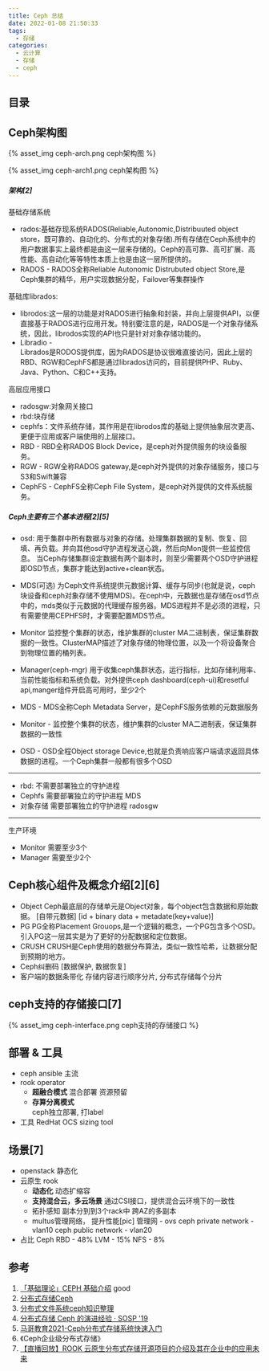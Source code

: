 ```yaml
---
title: Ceph 总结
date: 2022-01-08 21:50:33
tags:
  - 存储
categories: 
  - 云计算
  - 存储
  - ceph  
---
```


<p></p>
<!-- more -->

## 目录
<!-- toc -->

## Ceph架构图
{% asset_img   ceph-arch.png   ceph架构图 %}

{% asset_img   ceph-arch1.png   ceph架构图 %}
    
#####  架构[2]
基础存储系统
+ rados:基础存现系统RADOS(Reliable,Autonomic,Distribuuted object store，既可靠的、自动化的、分布式的对象存储).所有存储在Ceph系统中的用户数据事实上最终都是由这一层来存储的。Ceph的高可靠、高可扩展、高性能、高自动化等等特性本质上也是由这一层所提供的。
+ RADOS -
    RADOS全称Reliable Autonomic Distrubuted object Store,是Ceph集群的精华，用户实现数据分配，Failover等集群操作

基础库librados:
+ librodos:这一层的功能是对RADOS进行抽象和封装，并向上层提供API，以便直接基于RADOS进行应用开发。特别要注意的是，RADOS是一个对象存储系统，因此，librodos实现的API也只是针对对象存储功能的。
+ Libradio -  
    Librados是RODOS提供库，因为RADOS是协议很难直接访问，因此上层的RBD、RGW和CephFS都是通过librados访问的，目前提供PHP、Ruby、Java、Python、C和C++支持。

高层应用接口
+ radosgw:对象网关接口
+ rbd:块存储
+ cephfs：文件系统存储，其作用是在librodos库的基础上提供抽象层次更高、更便于应用或客户端使用的上层接口。
+ RBD -
    RBD全称RADOS Block Device，是ceph对外提供服务的块设备服务。
+ RGW -
    RGW全称RADOS gateway,是ceph对外提供的对象存储服务，接口与S3和Swift兼容
+ CephFS -
    CephFS全称Ceph File System，是ceph对外提供的文件系统服务。


##### Ceph主要有三个基本进程[2][5]
+ osd:
    用于集群中所有数据与对象的存储。处理集群数据的复制、恢复、回填、再负载。并向其他osd守护进程发送心跳，然后向Mon提供一些监控信息。
    当Ceph存储集群设定数据有两个副本时，则至少需要两个OSD守护进程即OSD节点，集群才能达到active+clean状态。

+ MDS(可选)
    为Ceph文件系统提供元数据计算、缓存与同步(也就是说，ceph块设备和ceph对象存储不使用MDS)。在ceph中，元数据也是存储在osd节点中的，mds类似于元数据的代理缓存服务器。MDS进程并不是必须的进程，只有需要使用CEPHFS时，才需要配置MDS节点。

+ Monitor
    监控整个集群的状态，维护集群的cluster MA二进制表，保证集群数据的一致性。ClusterMAP描述了对象存储的物理位置，以及一个将设备聚合到物理位置的桶列表。

+ Manager(ceph-mgr)
    用于收集ceph集群状态，运行指标，比如存储利用率、当前性能指标和系统负载。对外提供ceph dashboard(ceph-ui)和resetful api,manger组件开启高可用时，至少2个

+ MDS -
    MDS全称Ceph Metadata Server，是CephFS服务依赖的元数据服务    
+ Monitor -
    监控整个集群的状态，维护集群的cluster MA二进制表，保证集群数据的一致性
+ OSD -
    OSD全程Object storage Device,也就是负责响应客户端请求返回具体数据的进程。一个Ceph集群一般都有很多个OSD    

---
+ rbd: 不需要部署独立的守护进程
+ Cephfs  需要部署独立的守护进程 MDS
+ 对象存储 需要部署独立的守护进程  radosgw

---
生产环境
+ Monitor 需要至少3个
+ Manager 需要至少2个

## Ceph核心组件及概念介绍[2][6] 
+ Object
    Ceph最底层的存储单元是Object对象，每个object包含数据和原始数据。
    [自带元数据]
    [id + binary data + metadate(key+value)]
+ PG
    PG全称Placement Grouops,是一个逻辑的概念，一个PG包含多个OSD。引入PG这一层其实是为了更好的分配数据和定位数据。
+ CRUSH
    CRUSH是Ceph使用的数据分布算法，类似一致性哈希，让数据分配到预期的地方。
+ Ceph纠删码
   [数据保护, 数据恢复]
+ 客户端的数据条带化
   存储内容进行顺序分片, 分布式存储每个分片   


## ceph支持的存储接口[7]
{% asset_img   ceph-interface.png     ceph支持的存储接口 %}


## 部署 & 工具
+ ceph ansible
  主流
+ rook operator
  - **超融合模式**
    混合部署 资源预留
  - **存算分离模式**  
    ceph独立部署, 打label
+ 工具
  RedHat OCS sizing tool

## 场景[7]
+ openstack
  静态化
+ 云原生 rook
  - **动态化**
    动态扩缩容
  - **支持混合云，多云场景**
    通过CSI接口，提供混合云环境下的一致性
  - 拓扑感知
    副本分到到3个rack中
    跨AZ的多副本
  - multus管理网络， 提升性能[pic]
    管理网 - ovs
    ceph private network - vlan10 
    ceph public network - vlan20     
+ 占比
Ceph RBD - 48%
LVM - 15%
NFS - 8%  


## 参考
1. [「基础理论」CEPH 基础介绍](https://github.com/0voice/kernel_awsome_feature/blob/main/%E3%80%8C%E5%9F%BA%E7%A1%80%E7%90%86%E8%AE%BA%E3%80%8DCEPH%20%E5%9F%BA%E7%A1%80%E4%BB%8B%E7%BB%8D.md) good
2. [分布式存储Ceph](https://github.com/0voice/kernel_awsome_feature/blob/main/%E5%88%86%E5%B8%83%E5%BC%8F%E5%AD%98%E5%82%A8Ceph.md)
3. [分布式文件系统ceph知识整理](https://github.com/0voice/kernel_awsome_feature/blob/main/%E5%88%86%E5%B8%83%E5%BC%8F%E6%96%87%E4%BB%B6%E7%B3%BB%E7%BB%9Fceph%E7%9F%A5%E8%AF%86%E6%95%B4%E7%90%86.md)
4. [分布式存储 Ceph 的演进经验 · SOSP '19](https://github.com/0voice/kernel_awsome_feature/blob/main/%E5%88%86%E5%B8%83%E5%BC%8F%E5%AD%98%E5%82%A8%20Ceph%20%E7%9A%84%E6%BC%94%E8%BF%9B%E7%BB%8F%E9%AA%8C%20%C2%B7%20SOSP%20'19.md)
5. [马哥教育2021-Ceph分布式存储系统快速入门](https://www.bilibili.com/video/BV17p4y1a7Em?p=4&vd_source=f6e8c1128f9f264c5ab8d9411a644036)
6. 《Ceph企业级分布式存储》
7. [【直播回放】ROOK 云原生分布式存储开源项目的介绍及其在企业中的应用未来](https://www.bilibili.com/video/BV1D3411873Z?spm_id_from=333.880.my_history.page.click&vd_source=f6e8c1128f9f264c5ab8d9411a644036)

